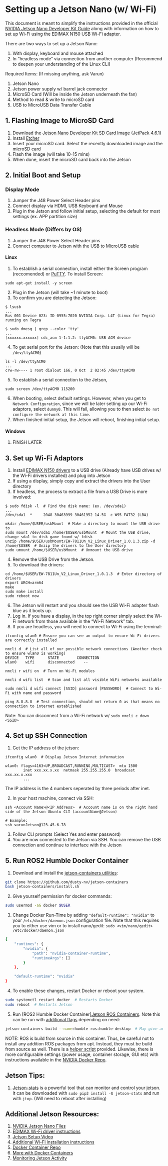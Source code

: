 # Setting up a Jetson Nano (w/ Wi-Fi)

This document is meant to simplify the instructions provided in the official [NVIDIA Jetson Nano Developer Kit Guide](https://developer.nvidia.com/embedded/learn/get-started-jetson-nano-devkit#intro) along with information on how to set up Wi-Fi using the EDIMAX N150 USB Wi-Fi adapter.

There are two ways to set up a Jetson Nano:

1) With display, keyboard and mouse attached
2) In “headless mode” via connection from another computer (Recommend to deepen your understanding of the Linux CLI)

Required Items: (If missing anything, ask Varun)
1) Jetson Nano
2) Jetson power supply w/ barrel jack connector
3) MicroSD Card (Will be inside the Jetson underneath the fan)
4) Method to read & write to microSD card
5) USB to MicroUSB Data Transfer Cable


## 1. Flashing Image to MicroSD Card

1) Download the [Jetson Nano Developer Kit SD Card Image](https://developer.nvidia.com/jetson-nano-sd-card-image) (JetPack 4.6.1)
2) Install [Etcher](https://etcher.balena.io/)
3) Insert your microSD card. Select the recently downloaded image and the microSD card
4) Flash the image (will take 10-15 mins)
5) When done, insert the microSD card back into the Jetson


## 2. Initial Boot and Setup

### Display Mode

1) Jumper the J48 Power Select Header pins
2) Connect display via HDMI, USB Keyboard and Mouse
3) Plug in the Jetson and follow initial setup, selecting the default for most settings (ex. APP partition size)


### Headless Mode (Differs by OS)

1) Jumper the J48 Power Select Header pins
2) Connect computer to Jetson with the USB to MicroUSB cable

#### Linux
1) To establish a serial connection, install either the Screen program (reccomended) or [PuTTY](https://www.chiark.greenend.org.uk/~sgtatham/putty/latest.html). To install Screen: <br />

`sudo apt-get install -y screen`

2) Plug in the Jetson (will take ~1 minute to boot)
3) To confirm you are detecting the Jetson:

```shell
$ lsusb 
...
Bus 001 Device 023: ID 0955:7020 NVIDIA Corp. L4T (Linux for Tegra) running on Tegra

$ sudo dmesg | grep --color 'tty'
...
[xxxxxx.xxxxxx] cdc_acm 1-1:1.2: ttyACM0: USB ACM device
```

4) To get serial port for the Jetson: (Note that this usually will be `/dev/ttyACM0`)

```shell
ls -l /dev/ttyACM0
...
crw-rw---- 1 root dialout 166, 0 Oct  2 02:45 /dev/ttyACM0
```

5) To establish a serial connection to the Jetson, 

```shell
sudo screen /dev/ttyACM0 115200

```

6) When booting, select default settings. However, when you get to `Network Configuration`, since we will be later setting up our Wi-Fi adaptors, select `dummy0`. This will fail, allowing you to then select `Do not configure the network at this time`.
7) When finished initial setup, the Jetson will reboot, finishing initial setup.

#### Windows
1) FINISH LATER


## 3. Set up Wi-Fi Adaptors

1) Install [EDIMAX N150 drivers](https://www.edimax.com/edimax/mw/cufiles/files/download/Driver_Utility/EW-7811Un_V2/EW-7811Un_V2_Linux_Driver_1.0.1.3.zip) to a USB drive (Already have USB drives w/ the Wi-Fi drivers installed) and plug into Jetson
2) If using a display, simply copy and extract the drivers into the User directory
3) If headless, the process to extract a file from a USB Drive is more involved:

```shell
$ sudo fdisk -l  # Find the disk name: (ex. /dev/sda1)
...
/dev/sda1  *     2048 30463999 30461952 14.5G  c W95 FAT32 (LBA)

mkdir /home/$USER/usbMount  # Make a directory to mount the USB drive to
sudo mount /dev/sda1 /home/$USER/usbMount  # Mount the USB drive, change sda1 to disk game found w/ fdisk
unzip /home/$USER/usbMount/EW-7811Un_V2_Linux_Driver_1.0.1.3.zip -d /home/$USER  # Unzip the drivers to the User directory
sudo umount /home/$USER/usbMount  # Unmount the USB drive
```

4) Remove the USB Drive from the Jetson. 
5) To download the drivers:

```shell
cd /home/$USER/EW-7811Un_V2_Linux_Driver_1.0.1.3  # Enter directory of drivers
export ARCH=arm64
make
sudo make install
sudo reboot now
```

6) The Jetson will restart and you should see the USB Wi-Fi adapter flash blue as it boots up.
7) Log in. If you have a display, in the top right corner simply select the Wi-Fi network from those available in the “Wi-Fi Network” tab.
8) If you are headless, you will need to connect to Wi-Fi using the terminal:

```shell
ifconfig wlan0 # Ensure you can see an output to ensure Wi-Fi drivers are correctly installed

nmcli d  # List all of our possible network connections (Another check to ensure wlan0 is working) 
DEVICE   TYPE      STATE        CONNECTION 
wlan0    wifi      disconnected    --

nmcli r wifi on  # Turn on Wi-Fi modules

nmcli d wifi list  # Scan and list all visible WiFi networks available

sudo nmcli d wifi connect [SSID] password [PASSWORD]  # Connect to Wi-Fi with name and password

ping 8.8.8.8  # Test connection, should not return 0 as that means no connection to internet established
```

Note: You can disconnect from a Wi-Fi network w/ `sudo nmcli c down <SSID>`

## 4. Set up SSH Connection

1) Get the IP address of the jetson:

```shell
ifconfig wlan0  # Display Jetson Internet information

wlan0: flags=4163<UP,BROADCAST,RUNNING,MULTICAST>  mtu 1500
        inet xxx.xx.x.xx  netmask 255.255.255.0  broadcast xxx.xx.x.xxx
        ...
```

The IP address is the 4 numbers seperated by three periods after inet.

2) In your host machine, connect via SSH:

```shell
ssh <Account Name>@<IP Address>  # Account name is on the right hand side of the Jetson Ubuntu CLI (accountName@Jetson)

# Example:
ssh varunJetson@123.45.6.78
```

3) Follow CLI prompts (Select Yes and enter password)
4) You are now connected to the Jetson via SSH. You can remove the USB connection and continue to interface with the Jetson


## 5. Run ROS2 Humble Docker Container

1) Download and install the [jetson-containers utilities](https://github.com/dusty-nv/jetson-containers/blob/master/docs/setup.md):
```bash
git clone https://github.com/dusty-nv/jetson-containers
bash jetson-containers/install.sh
```

2) Give yourself permission for docker commands: 

```bash
sudo usermod -aG docker $USER
```

3) Change Docker Run-Time by adding `"default-runtime": "nvidia"` to your `/etc/docker/daemon.json` configuration file.
Note that this requires you to either use vim or to install nano/gedit: `sudo <vim/nano/gedit> /etc/docker/daemon.json`

```bash
{
    "runtimes": {
        "nvidia": {
            "path": "nvidia-container-runtime",
            "runtimeArgs": []
        }
    },

    "default-runtime": "nvidia"
}
```

4) To enable these changes, restart Docker or reboot your system. 

```bash
sudo systemctl restart docker  # Restarts Docker
sudo reboot  # Restarts Jetson
```

5) Run [ROS2 Humble Docker Container][Jetson ROS Containers](https://github.com/dusty-nv/jetson-containers/tree/master/packages/ros). Note this can be run with [additional flags](https://github.com/dusty-nv/jetson-containers/blob/master/docs/run.md) depending on need: 

```bash
jetson-containers build --name=humble ros:humble-desktop  # May give an error due to python version
```

NOTE: ROS is build from source in this container. Thus, be careful not to install any addition ROS packages from apt. Instead, they must be build from source as well. There is a [helper script](https://github.com/dusty-nv/jetson-containers/blob/master/packages/ros/ros2_install.sh) provided. Likewise, there is more configurable settings (power usage, container storage, GUI etc) with instructions available in the [NVIDIA Docker Repo](https://github.com/dusty-nv/jetson-containers/blob/master/docs/setup.md).


## Jetson Tips:

1) [Jetson-stats](https://rnext.it/jetson_stats/index.html) is a powerful tool that can monitor and control your jetson. It can be downloaded with `sudo pip3 install -U jetson-stats` and run with `jtop`. (Will need to reboot after installing)


## Additional Jetson Resources:
1) [NVIDIA Jetson Nano Files](https://developer.nvidia.com/embedded/downloads#?search=Jetson%20Nano)
2) [EDIMAX Wi-Fi driver instructions](https://edimax.freshdesk.com/support/solutions/articles/14000133009-install-ew-7811un-v2-on-ubuntu-kernel-v5-4-with-official-driver)
3) [Jetson Setup Video](https://jetsonhacks.com/2019/08/21/jetson-nano-headless-setup/)
4) [Additional Wi-Fi installation instructions](https://learn.sparkfun.com/tutorials/adding-wifi-to-the-nvidia-jetson/all)
5) [Docker Container Repo](https://github.com/dusty-nv/jetson-containers/tree/master?tab=readme-ov-file)
6) [More with Docker Containers](https://jetsonhacks.com/2023/09/04/use-these-jetson-docker-containers-tutorial/)
7) [Monitoring Jetson Activity](https://jetsonhacks.com/2023/02/07/jtop-the-ultimate-tool-for-monitoring-nvidia-jetson-devices/)
